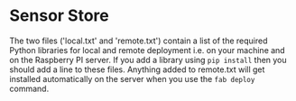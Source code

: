 # Sensor Store
The two files ('local.txt' and 'remote.txt') contain a list of the required Python libraries for local and remote deployment i.e. on your machine and on the Raspberry PI server. If you add a library using `pip install` then you should add a line to these files. Anything added to remote.txt will get installed automatically on the server when you use the `fab deploy` command.